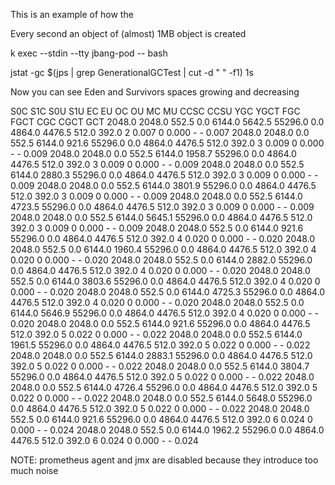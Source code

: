 This is an example of how the 

Every second an object of (almost) 1MB object is created


k exec --stdin --tty jbang-pod -- bash

jstat -gc $(jps | grep GenerationalGCTest | cut -d " " -f1) 1s

Now you can see Eden and Survivors spaces growing and decreasing

 S0C    S1C    S0U    S1U      EC       EU        OC         OU       MC     MU    CCSC   CCSU   YGC     YGCT    FGC    FGCT    CGC    CGCT     GCT
2048.0 2048.0 552.5   0.0    6144.0   5642.5   55296.0      0.0     4864.0 4476.5 512.0  392.0       2    0.007   0      0.000   -          -    0.007
2048.0 2048.0  0.0   552.5   6144.0   921.6    55296.0      0.0     4864.0 4476.5 512.0  392.0       3    0.009   0      0.000   -          -    0.009
2048.0 2048.0  0.0   552.5   6144.0   1958.7   55296.0      0.0     4864.0 4476.5 512.0  392.0       3    0.009   0      0.000   -          -    0.009
2048.0 2048.0  0.0   552.5   6144.0   2880.3   55296.0      0.0     4864.0 4476.5 512.0  392.0       3    0.009   0      0.000   -          -    0.009
2048.0 2048.0  0.0   552.5   6144.0   3801.9   55296.0      0.0     4864.0 4476.5 512.0  392.0       3    0.009   0      0.000   -          -    0.009
2048.0 2048.0  0.0   552.5   6144.0   4723.5   55296.0      0.0     4864.0 4476.5 512.0  392.0       3    0.009   0      0.000   -          -    0.009
2048.0 2048.0  0.0   552.5   6144.0   5645.1   55296.0      0.0     4864.0 4476.5 512.0  392.0       3    0.009   0      0.000   -          -    0.009
2048.0 2048.0 552.5   0.0    6144.0   921.6    55296.0      0.0     4864.0 4476.5 512.0  392.0       4    0.020   0      0.000   -          -    0.020
2048.0 2048.0 552.5   0.0    6144.0   1960.4   55296.0      0.0     4864.0 4476.5 512.0  392.0       4    0.020   0      0.000   -          -    0.020
2048.0 2048.0 552.5   0.0    6144.0   2882.0   55296.0      0.0     4864.0 4476.5 512.0  392.0       4    0.020   0      0.000   -          -    0.020
2048.0 2048.0 552.5   0.0    6144.0   3803.6   55296.0      0.0     4864.0 4476.5 512.0  392.0       4    0.020   0      0.000   -          -    0.020
2048.0 2048.0 552.5   0.0    6144.0   4725.3   55296.0      0.0     4864.0 4476.5 512.0  392.0       4    0.020   0      0.000   -          -    0.020
2048.0 2048.0 552.5   0.0    6144.0   5646.9   55296.0      0.0     4864.0 4476.5 512.0  392.0       4    0.020   0      0.000   -          -    0.020
2048.0 2048.0  0.0   552.5   6144.0   921.6    55296.0      0.0     4864.0 4476.5 512.0  392.0       5    0.022   0      0.000   -          -    0.022
2048.0 2048.0  0.0   552.5   6144.0   1961.5   55296.0      0.0     4864.0 4476.5 512.0  392.0       5    0.022   0      0.000   -          -    0.022
2048.0 2048.0  0.0   552.5   6144.0   2883.1   55296.0      0.0     4864.0 4476.5 512.0  392.0       5    0.022   0      0.000   -          -    0.022
2048.0 2048.0  0.0   552.5   6144.0   3804.7   55296.0      0.0     4864.0 4476.5 512.0  392.0       5    0.022   0      0.000   -          -    0.022
2048.0 2048.0  0.0   552.5   6144.0   4726.4   55296.0      0.0     4864.0 4476.5 512.0  392.0       5    0.022   0      0.000   -          -    0.022
2048.0 2048.0  0.0   552.5   6144.0   5648.0   55296.0      0.0     4864.0 4476.5 512.0  392.0       5    0.022   0      0.000   -          -    0.022
2048.0 2048.0 552.5   0.0    6144.0   921.6    55296.0      0.0     4864.0 4476.5 512.0  392.0       6    0.024   0      0.000   -          -    0.024
2048.0 2048.0 552.5   0.0    6144.0   1962.2   55296.0      0.0     4864.0 4476.5 512.0  392.0       6    0.024   0      0.000   -          -    0.024


NOTE: prometheus agent and jmx are disabled because they introduce too much noise
